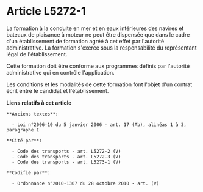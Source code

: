 # Article L5272-1

La formation à la conduite en mer et en eaux intérieures des navires et bateaux de plaisance à moteur ne peut être dispensée
que dans le cadre d'un établissement de formation agréé à cet effet par l'autorité administrative. La formation s'exerce sous
la responsabilité du représentant légal de l'établissement.

Cette formation doit être conforme aux programmes définis par l'autorité administrative qui en contrôle l'application.

Les conditions et les modalités de cette formation font l'objet d'un contrat écrit entre le candidat et l'établissement.

**Liens relatifs à cet article**

	**Anciens textes**:

	  - Loi n°2006-10 du 5 janvier 2006 - art. 17 (Ab), alinéas 1 à 3, paragraphe I

	**Cité par**:

	  - Code des transports - art. L5272-2 (V)
	  - Code des transports - art. L5272-3 (V)
	  - Code des transports - art. L5273-1 (V)

	**Codifié par**:

	  - Ordonnance n°2010-1307 du 28 octobre 2010 - art. (V)
